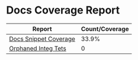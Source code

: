 # Docs Coverage Report

| Report | Count/Coverage |
| -- | -- |
| [Docs Snippet Coverage](docs-pages.md) | 33.9% |
| [Orphaned Integ Tets](orphans-report.md) | 0 |
